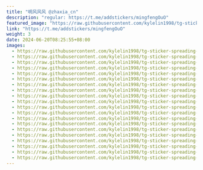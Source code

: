 ```yaml
---
title: "明风风风 @zhaxia_cn"
description: "regular: https://t.me/addstickers/mingfengOuO"
featured_image: "https://raw.githubusercontent.com/kylelin1998/tg-sticker-spreading-worldwide-images/main/img/5ad17f98-9a40-45d2-bd41-50955237977b.jpg"
link: "https://t.me/addstickers/mingfengOuO"
weight: 3
date: 2024-06-20T08:25:55+08:00
images:
  - https://raw.githubusercontent.com/kylelin1998/tg-sticker-spreading-worldwide-images/main/img/5ad17f98-9a40-45d2-bd41-50955237977b.jpg
  - https://raw.githubusercontent.com/kylelin1998/tg-sticker-spreading-worldwide-images/main/img/82c51ae5-1ffa-447a-8a68-3ebf1544bbbd.jpg
  - https://raw.githubusercontent.com/kylelin1998/tg-sticker-spreading-worldwide-images/main/img/6b2c6e39-efb2-46fa-9465-88caa3f30643.jpg
  - https://raw.githubusercontent.com/kylelin1998/tg-sticker-spreading-worldwide-images/main/img/e2be801f-7a57-4a51-b15b-a9c243a4b2a5.jpg
  - https://raw.githubusercontent.com/kylelin1998/tg-sticker-spreading-worldwide-images/main/img/261a5577-0640-4714-b460-40802bfba17d.jpg
  - https://raw.githubusercontent.com/kylelin1998/tg-sticker-spreading-worldwide-images/main/img/8e6f7038-fe6d-4358-ae02-5906ef735d0a.jpg
  - https://raw.githubusercontent.com/kylelin1998/tg-sticker-spreading-worldwide-images/main/img/6e3b8864-ef29-4c1c-a3b5-c04bbf6b9dbd.jpg
  - https://raw.githubusercontent.com/kylelin1998/tg-sticker-spreading-worldwide-images/main/img/741960b8-2dfe-4b89-8c66-ba01cc8fbc6d.jpg
  - https://raw.githubusercontent.com/kylelin1998/tg-sticker-spreading-worldwide-images/main/img/cef72b18-138d-4384-90ee-a1d6d8a5d788.jpg
  - https://raw.githubusercontent.com/kylelin1998/tg-sticker-spreading-worldwide-images/main/img/04fb499f-1d73-4fa9-86e6-cba70f8b74c1.jpg
  - https://raw.githubusercontent.com/kylelin1998/tg-sticker-spreading-worldwide-images/main/img/99d8fe8d-ba11-462a-9a46-adbd909118b2.jpg
  - https://raw.githubusercontent.com/kylelin1998/tg-sticker-spreading-worldwide-images/main/img/7af53cf2-3169-4cfd-a6d3-4d2429dc6351.jpg
  - https://raw.githubusercontent.com/kylelin1998/tg-sticker-spreading-worldwide-images/main/img/cc4f2f2e-7447-4a52-9555-c7b59f314a4e.jpg
  - https://raw.githubusercontent.com/kylelin1998/tg-sticker-spreading-worldwide-images/main/img/46ce2f97-cdd9-402d-b7e7-19da92055532.jpg
  - https://raw.githubusercontent.com/kylelin1998/tg-sticker-spreading-worldwide-images/main/img/e2bd43e7-eb74-424a-b21d-182b75f3812d.jpg
  - https://raw.githubusercontent.com/kylelin1998/tg-sticker-spreading-worldwide-images/main/img/96606dfc-3789-4d47-a173-174710fbb79c.jpg
  - https://raw.githubusercontent.com/kylelin1998/tg-sticker-spreading-worldwide-images/main/img/cb4ebbfe-5fa1-4ff2-ac2d-1ec2fd627a2a.jpg
  - https://raw.githubusercontent.com/kylelin1998/tg-sticker-spreading-worldwide-images/main/img/aa81442a-90bf-46ef-9bc2-f302fa86807f.jpg
  - https://raw.githubusercontent.com/kylelin1998/tg-sticker-spreading-worldwide-images/main/img/4234b760-faf8-4e1c-9e6f-2ee3835ae653.jpg
  - https://raw.githubusercontent.com/kylelin1998/tg-sticker-spreading-worldwide-images/main/img/fa235460-eb76-4e81-ad05-2a50658cb316.jpg
---
```

